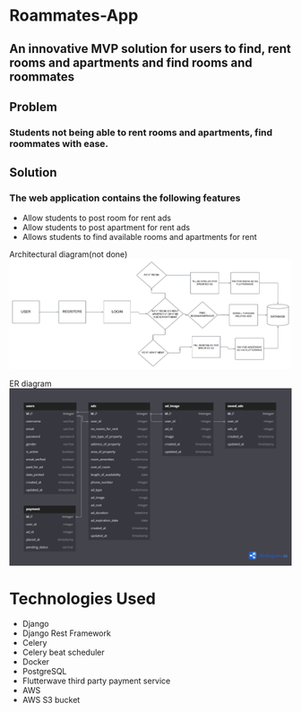 # Roammates-App
## An innovative MVP solution for users to find, rent rooms and apartments and find rooms and roommates 

## Problem
### Students not being able to rent rooms and apartments, find roommates with ease.

## Solution 
### The web application contains the following features 
- Allow students to post room for rent ads
- Allow students to post apartment for rent ads
- Allows students to find available rooms and apartments for rent

Architectural diagram(not done)
![](https://github.com/Benji918/Roammates-App/blob/main/ROAMMATES%20APP.png)

ER diagram
![](https://github.com/Benji918/Roammates-App/blob/main/Roommates%20ER%20diagram.png)

# Technologies Used
- Django
- Django Rest Framework
- Celery
- Celery beat scheduler
- Docker
- PostgreSQL
- Flutterwave third party payment service
- AWS
- AWS S3 bucket 
